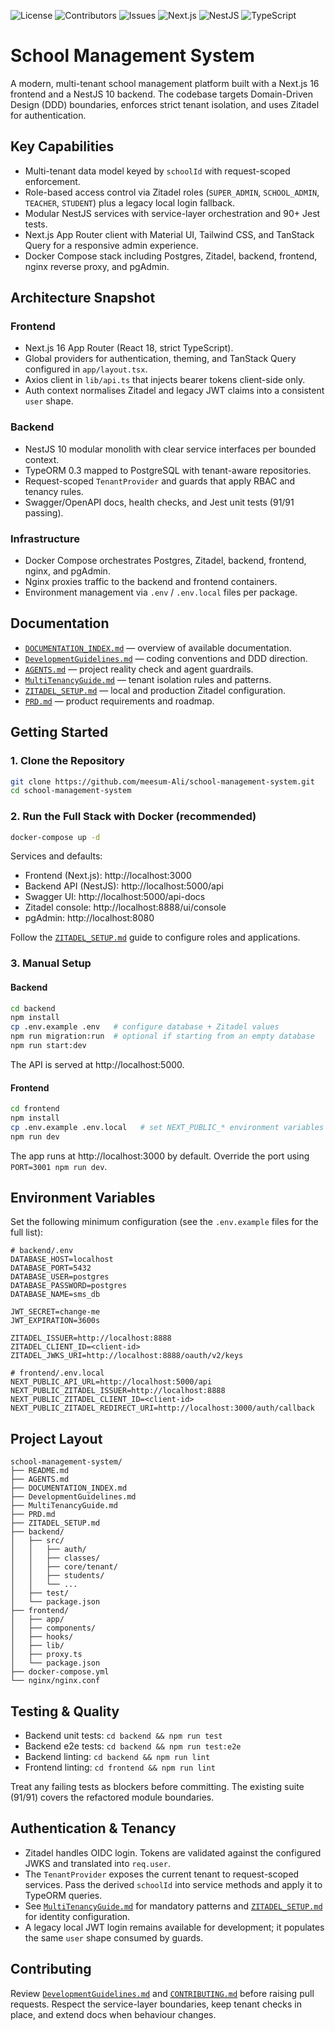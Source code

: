 ![License](https://img.shields.io/github/license/meesum-Ali/school-management-system)
![Contributors](https://img.shields.io/github/contributors/meesum-Ali/school-management-system)
![Issues](https://img.shields.io/github/issues/meesum-Ali/school-management-system)
![Next.js](https://img.shields.io/badge/Next.js-16-black)
![NestJS](https://img.shields.io/badge/NestJS-10-red)
![TypeScript](https://img.shields.io/badge/TypeScript-5-blue)

# School Management System

A modern, multi-tenant school management platform built with a Next.js 16 frontend and a NestJS 10 backend. The codebase targets Domain-Driven Design (DDD) boundaries, enforces strict tenant isolation, and uses Zitadel for authentication.

## Key Capabilities

- Multi-tenant data model keyed by `schoolId` with request-scoped enforcement.
- Role-based access control via Zitadel roles (`SUPER_ADMIN`, `SCHOOL_ADMIN`, `TEACHER`, `STUDENT`) plus a legacy local login fallback.
- Modular NestJS services with service-layer orchestration and 90+ Jest tests.
- Next.js App Router client with Material UI, Tailwind CSS, and TanStack Query for a responsive admin experience.
- Docker Compose stack including Postgres, Zitadel, backend, frontend, nginx reverse proxy, and pgAdmin.

## Architecture Snapshot

### Frontend
- Next.js 16 App Router (React 18, strict TypeScript).
- Global providers for authentication, theming, and TanStack Query configured in `app/layout.tsx`.
- Axios client in `lib/api.ts` that injects bearer tokens client-side only.
- Auth context normalises Zitadel and legacy JWT claims into a consistent `user` shape.

### Backend
- NestJS 10 modular monolith with clear service interfaces per bounded context.
- TypeORM 0.3 mapped to PostgreSQL with tenant-aware repositories.
- Request-scoped `TenantProvider` and guards that apply RBAC and tenancy rules.
- Swagger/OpenAPI docs, health checks, and Jest unit tests (91/91 passing).

### Infrastructure
- Docker Compose orchestrates Postgres, Zitadel, backend, frontend, nginx, and pgAdmin.
- Nginx proxies traffic to the backend and frontend containers.
- Environment management via `.env` / `.env.local` files per package.

## Documentation

- [`DOCUMENTATION_INDEX.md`](DOCUMENTATION_INDEX.md) — overview of available documentation.
- [`DevelopmentGuidelines.md`](DevelopmentGuidelines.md) — coding conventions and DDD direction.
- [`AGENTS.md`](AGENTS.md) — project reality check and agent guardrails.
- [`MultiTenancyGuide.md`](MultiTenancyGuide.md) — tenant isolation rules and patterns.
- [`ZITADEL_SETUP.md`](ZITADEL_SETUP.md) — local and production Zitadel configuration.
- [`PRD.md`](PRD.md) — product requirements and roadmap.

## Getting Started

### 1. Clone the Repository

```bash
git clone https://github.com/meesum-Ali/school-management-system.git
cd school-management-system
```

### 2. Run the Full Stack with Docker (recommended)

```bash
docker-compose up -d
```

Services and defaults:

- Frontend (Next.js): http://localhost:3000
- Backend API (NestJS): http://localhost:5000/api
- Swagger UI: http://localhost:5000/api-docs
- Zitadel console: http://localhost:8888/ui/console
- pgAdmin: http://localhost:8080

Follow the [`ZITADEL_SETUP.md`](ZITADEL_SETUP.md) guide to configure roles and applications.

### 3. Manual Setup

#### Backend

```bash
cd backend
npm install
cp .env.example .env   # configure database + Zitadel values
npm run migration:run  # optional if starting from an empty database
npm run start:dev
```

The API is served at http://localhost:5000.

#### Frontend

```bash
cd frontend
npm install
cp .env.example .env.local   # set NEXT_PUBLIC_* environment variables
npm run dev
```

The app runs at http://localhost:3000 by default. Override the port using `PORT=3001 npm run dev`.

## Environment Variables

Set the following minimum configuration (see the `.env.example` files for the full list):

```env
# backend/.env
DATABASE_HOST=localhost
DATABASE_PORT=5432
DATABASE_USER=postgres
DATABASE_PASSWORD=postgres
DATABASE_NAME=sms_db

JWT_SECRET=change-me
JWT_EXPIRATION=3600s

ZITADEL_ISSUER=http://localhost:8888
ZITADEL_CLIENT_ID=<client-id>
ZITADEL_JWKS_URI=http://localhost:8888/oauth/v2/keys

# frontend/.env.local
NEXT_PUBLIC_API_URL=http://localhost:5000/api
NEXT_PUBLIC_ZITADEL_ISSUER=http://localhost:8888
NEXT_PUBLIC_ZITADEL_CLIENT_ID=<client-id>
NEXT_PUBLIC_ZITADEL_REDIRECT_URI=http://localhost:3000/auth/callback
```

## Project Layout

```
school-management-system/
├── README.md
├── AGENTS.md
├── DOCUMENTATION_INDEX.md
├── DevelopmentGuidelines.md
├── MultiTenancyGuide.md
├── PRD.md
├── ZITADEL_SETUP.md
├── backend/
│   ├── src/
│   │   ├── auth/
│   │   ├── classes/
│   │   ├── core/tenant/
│   │   ├── students/
│   │   └── ...
│   ├── test/
│   └── package.json
├── frontend/
│   ├── app/
│   ├── components/
│   ├── hooks/
│   ├── lib/
│   ├── proxy.ts
│   └── package.json
├── docker-compose.yml
└── nginx/nginx.conf
```

## Testing & Quality

- Backend unit tests: `cd backend && npm run test`
- Backend e2e tests: `cd backend && npm run test:e2e`
- Backend linting: `cd backend && npm run lint`
- Frontend linting: `cd frontend && npm run lint`

Treat any failing tests as blockers before committing. The existing suite (91/91) covers the refactored module boundaries.

## Authentication & Tenancy

- Zitadel handles OIDC login. Tokens are validated against the configured JWKS and translated into `req.user`.
- The `TenantProvider` exposes the current tenant to request-scoped services. Pass the derived `schoolId` into service methods and apply it to TypeORM queries.
- See [`MultiTenancyGuide.md`](MultiTenancyGuide.md) for mandatory patterns and [`ZITADEL_SETUP.md`](ZITADEL_SETUP.md) for identity configuration.
- A legacy local JWT login remains available for development; it populates the same `user` shape consumed by guards.

## Contributing

Review [`DevelopmentGuidelines.md`](DevelopmentGuidelines.md) and [`CONTRIBUTING.md`](CONTRIBUTING.md) before raising pull requests. Respect the service-layer boundaries, keep tenant checks in place, and extend docs when behaviour changes.
